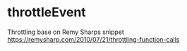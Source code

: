 # throttleEvent
Throttling base on Remy Sharps snippet 
https://remysharp.com/2010/07/21/throttling-function-calls
